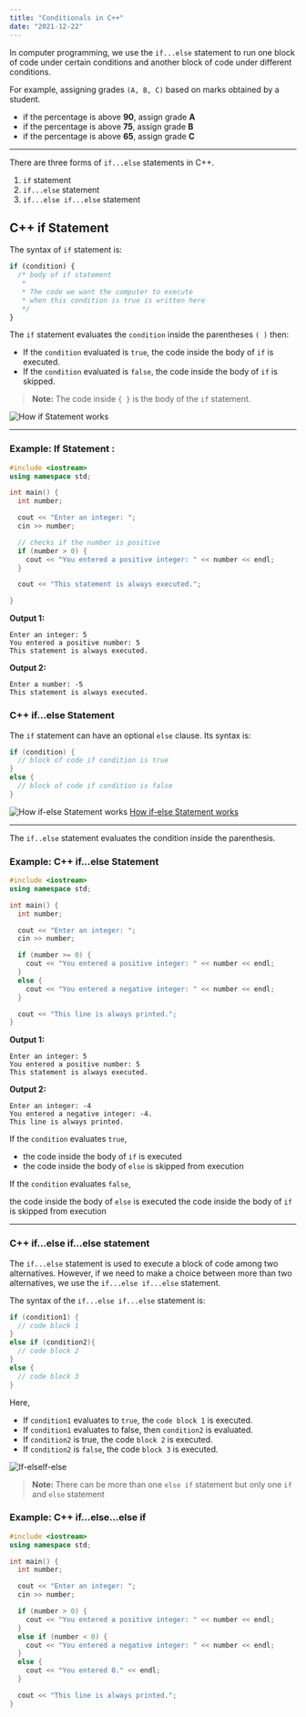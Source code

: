 ```yaml
---
title: "Conditionals in C++"
date: "2021-12-22"
---
```


In computer programming, we use the `if...else` statement to run one block of code under certain conditions and another block of code under different conditions.

For example, assigning grades `(A, B, C)` based on marks obtained by a student.

- if the percentage is above **90**, assign grade **A**
- if the percentage is above **75**, assign grade **B**
- if the percentage is above **65**, assign grade **C**

---

There are three forms of `if...else` statements in C++.

1. `if` statement
2. `if...else` statement
3. `if...else if...else` statement

## C++ if Statement

The syntax of `if` statement is:

```js
if (condition) {
  /* body of if statement
   *
   * The code we want the computer to execute
   * when this condition is true is written here
   */
}
```

The `if` statement evaluates the `condition` inside the parentheses `( )` then:

- If the `condition` evaluated is `true`, the code inside the body of `if` is executed.
- If the `condition` evaluated is `false`, the code inside the body of `if` is skipped.

> **Note:** The code inside `{ }` is the body of the `if` statement.

![How if Statement works](https://cdn.programiz.com/cdn/farfuture/HY5SnjHTQ0MJtr5nkoljtlvUH0LPS_t_cJBVBqxXn1M/mtime:1592457173/sites/tutorial2program/files/cpp-if-working.png)

---

### Example: If Statement :

```cpp
#include <iostream>
using namespace std;

int main() {
  int number;

  cout << "Enter an integer: ";
  cin >> number;

  // checks if the number is positive
  if (number > 0) {
    cout << "You entered a positive integer: " << number << endl;
  }

  cout << "This statement is always executed.";

}
```

**Output 1:**

```
Enter an integer: 5
You entered a positive number: 5
This statement is always executed.
```

**Output 2:**

```
Enter a number: -5
This statement is always executed.
```

### C++ if...else Statement

The `if` statement can have an optional `else` clause. Its syntax is:

```cpp
if (condition) {
  // block of code if condition is true
}
else {
  // block of code if condition is false
}
```

![How if-else Statement works](https://cdn.programiz.com/cdn/farfuture/PsBB88lS1d8FUx01uVaGejDmfEeulxv5HRjyNCJpPRk/mtime:1592457238/sites/tutorial2program/files/cpp-if-else-working.png)
[How if-else Statement works](https://cdn.programiz.com/cdn/farfuture/PsBB88lS1d8FUx01uVaGejDmfEeulxv5HRjyNCJpPRk/mtime:1592457238/sites/tutorial2program/files/cpp-if-else-working.png)

---

The `if..else` statement evaluates the condition inside the parenthesis.

### Example: C++ if...else Statement

```cpp
#include <iostream>
using namespace std;

int main() {
  int number;

  cout << "Enter an integer: ";
  cin >> number;

  if (number >= 0) {
    cout << "You entered a positive integer: " << number << endl;
  }
  else {
    cout << "You entered a negative integer: " << number << endl;
  }

  cout << "This line is always printed.";
}
```

**Output 1:**

```
Enter an integer: 5
You entered a positive number: 5
This statement is always executed.
```

**Output 2:**

```
Enter an integer: -4
You entered a negative integer: -4.
This line is always printed.
```

If the `condition` evaluates `true`,

- the code inside the body of `if` is executed
- the code inside the body of `else` is skipped from execution

If the `condition` evaluates `false`,

the code inside the body of `else` is executed
the code inside the body of `if` is skipped from execution

---

### C++ if...else if...else statement

The `if...else` statement is used to execute a block of code among two alternatives. However, if we need to make a choice between more than two alternatives, we use the `if...else if...else` statement.

The syntax of the `if...else if...else` statement is:

```cpp
if (condition1) {
  // code block 1
}
else if (condition2){
  // code block 2
}
else {
  // code block 3
}
```

Here,

- If `condition1` evaluates to `true`, the `code block 1` is executed.
- If `condition1` evaluates to false, then `condition2` is evaluated.
- If `condition2` is true, the code `block 2` is executed.
- If `condition2` is `false`, the code `block 3` is executed.

![If-elseIf-else](https://cdn.programiz.com/cdn/farfuture/xsuXdpAJsveKdf2PFNfjAO12zeaCREtPTT5I0EiafBU/mtime:1592457249/sites/tutorial2program/files/cpp-if-else-if-else-working.png)

> **Note:** There can be more than one `else if` statement but only one `if` and `else` statement

### Example: C++ if...else...else if

```cpp
#include <iostream>
using namespace std;

int main() {
  int number;

  cout << "Enter an integer: ";
  cin >> number;

  if (number > 0) {
    cout << "You entered a positive integer: " << number << endl;
  }
  else if (number < 0) {
    cout << "You entered a negative integer: " << number << endl;
  }
  else {
    cout << "You entered 0." << endl;
  }

  cout << "This line is always printed.";
}
```
